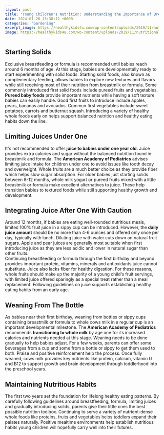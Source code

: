 ```yaml
---
layout: post
title: "Young Children's Nutrition: Understanding the Importance of Breastfeeding, Formula, and Limiting Juices"
date: 2024-01-26 13:38:12 +0000
categories: "Gardening"
excerpt_image: https://healthykids4u.com/wp-content/uploads/2019/11/nutritional-needs-child.jpg
image: https://healthykids4u.com/wp-content/uploads/2019/11/nutritional-needs-child.jpg
---
```


## Starting Solids
Exclusive breastfeeding or formula is recommended until babies reach around 6 months of age. At this stage, babies are developmentally ready to start experimenting with solid foods. Starting solid foods, also known as complementary feeding, allows babies to explore new textures and flavors while still receiving most of their nutrition from breastmilk or formula. 
Some commonly introduced first solid foods include pureed fruits and vegetables. **Pureed baby foods** provide important nutrients while having a soft texture babies can easily handle. Good first fruits to introduce include apples, pears, bananas and avocados. Common first vegetables include sweet potatoes, carrots and butternut squash. Introducing a variety of healthy whole foods early on helps support balanced nutrition and healthy eating habits down the line.
## Limiting Juices Under One 
It's not recommended to offer **juice to babies under one year old**. Juice provides extra calories and sugar without the balanced nutrition found in breastmilk and formula. The **American Academy of Pediatrics** advises limiting juice intake for children under one to avoid issues like tooth decay and overweight. Whole fruits are a much better choice as they provide fiber which helps slow sugar absorption. 
For older babies just starting solids between 6-12 months, whole milk yogurt or pureed fruits mixed with a little breastmilk or formula make excellent alternatives to juice. These help transition babies to textured foods while still supporting healthy growth and development.
## Integrating Juice After One With Caution 
Around 12 months, if babies are eating well-rounded nutritious meals, limited 100% fruit juice in a sippy cup can be introduced. However, the **daily juice amount** should be no more than 4-6 ounces and offered only once per day, typically with lunch. Diluting juice with water cuts down on natural fruit sugars. Apple and pear juices are generally most suitable when first introducing juice as they are less acidic and lower in natural sugar than other fruits.  
Continuing breastfeeding or formula through the first birthday and beyond provides important protein, vitamins, minerals and antioxidants juice cannot substitute. Juice also lacks fiber for healthy digestion. For these reasons, whole fruits should make up the majority of a young child's fruit servings, with limited juice offered sparingly as a special treat rather than a meal replacement. Following guidelines on juice supports establishing healthy eating habits from an early age.
## Weaning From The Bottle
As babies near their first birthday, weaning from bottles or sippy cups containing breastmilk or formula to whole cows milk in a regular cup is an important developmental milestone. The **American Academy of Pediatrics** recommends **transitioning to whole milk** by age one for its increased calories and nutrients needed at this stage. 
Weaning needs to be done gradually to help babies adjust. For a few weeks, parents can offer some beverages from a cup and some from a bottle or sippy to get them used to both. Praise and positive reinforcement help the process. Once fully weaned, cows milk provides key nutrients like protein, calcium, vitamin D and B12 to support growth and brain development through toddlerhood into the preschool years.
## Maintaining Nutritious Habits
The first two years set the foundation for lifelong healthy eating patterns. By carefully following guidelines around breastfeeding, formula, limiting juices and gradually introducing solids, parents give their little ones the best possible nutrition toolbox. Continuing to serve a variety of nutrient-dense whole foods like proteins, fruits and vegetables helps toddlers expand their palates naturally. Positive mealtime environments help establish nutritious habits young children will hopefully carry well into their futures.